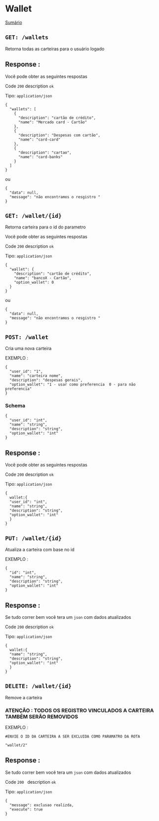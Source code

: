 # Wallet

[Sumário](/README.md)


## `GET: /wallets`

Retorna todas as carteiras para o usuário logado


## Response :

Você pode obter as seguintes respostas

Code `200` description `ok`

Tipo: `application/json`

```
{
  "wallets": [
    {
      "description": "cartão de crédito",
      "name": "Mercado card - Cartão"
    },
    {
      "description": "Despesas com cartão",
      "name": "card-card"
    },
    {
      "description": "cartao",
      "name": "card-banks"
    }
  ]
}

```

ou

```
{
  "data": null,
  "message": "não encontramos o resgistro "
}

```
## `GET: /wallet/{id}`

Retorna carteira para o id do parametro


Você pode obter as seguintes respostas

Code `200` description `ok`

Tipo: `application/json`

```
{
  "wallet": {
    "description": "cartão de crédito",
    "name": "bancoX - Cartão",
    "option_wallet": 0
  }
} 

```
ou

```
{
  "data": null,
  "message": "não encontramos o resgistro "
}

```

## `POST: /wallet`

Cria uma nova carteira

EXEMPLO :

```
{
  "user_id": "1",
  "name": "carteira nome",
  "description": "despesas gerais",
  "option_wallet": "1 - usar como preferencia  0 - para não preferencia"
}
```

### Schema

```
{
  "user_id": "int",
  "name": "string",
  "description": "string",
  "option_wallet": "int"
}
```

## Response :

Você pode obter as seguintes respostas

Code `200` description `ok`

Tipo: `application/json`

```
{ 
  wallet:{
  "user_id": "int",
  "name": "string",
  "description": "string",
  "option_wallet": "int"
  }
}  

```


## `PUT: /wallet/{id}`

Atualiza a carteira com base no id 

EXEMPLO :

``` 
{
  "id": "int",
  "name": "string",
  "description": "string",
  "option_wallet": "int"
}

```

## Response :

Se tudo correr bem você tera um `json` com dados atualizados

Code `200` description `ok`

Tipo: `application/json`

```
{ 
  wallet:{
  "name": "string",
  "description": "string",
  "option_wallet": "int"
  }
}  

```

## `DELETE: /wallet/{id}`

Remove a carteira 

### ATENÇÃO : TODOS OS REGISTRO VINCULADOS A CARTEIRA TAMBÉM SERÃO REMOVIDOS 

EXEMPLO :

``` 
#ENVIE O ID DA CARTEIRA A SER EXCLUIDA COMO PARAMATRO DA ROTA

"wallet/2"

```

## Response :

Se tudo correr bem você tera um `json` com dados atualizados

Code `200 ` description `ok`

Tipo: `application/json`

```
{ 
  "message": exclusao realizda,
  "execute": true
}  

```
